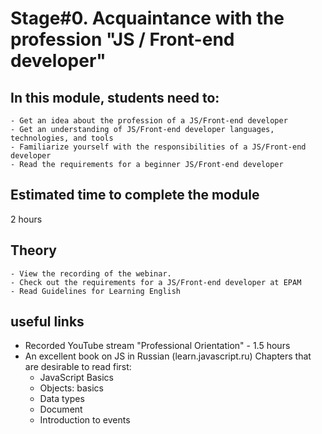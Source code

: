 # Stage#0. Acquaintance with the profession "JS / Front-end developer"
## In this module, students need to:
    - Get an idea about the profession of a JS/Front-end developer
    - Get an understanding of JS/Front-end developer languages, technologies, and tools
    - Familiarize yourself with the responsibilities of a JS/Front-end developer
    - Read the requirements for a beginner JS/Front-end developer
## Estimated time to complete the module
2 hours

## Theory
    - View the recording of the webinar.
    - Check out the requirements for a JS/Front-end developer at EPAM
    - Read Guidelines for Learning English
## useful links
- Recorded YouTube stream "Professional Orientation" - 1.5 hours
- An excellent book on JS in Russian (learn.javascript.ru) 
Chapters that are desirable to read first:
    - JavaScript Basics
    - Objects: basics
    - Data types
    - Document
    - Introduction to events